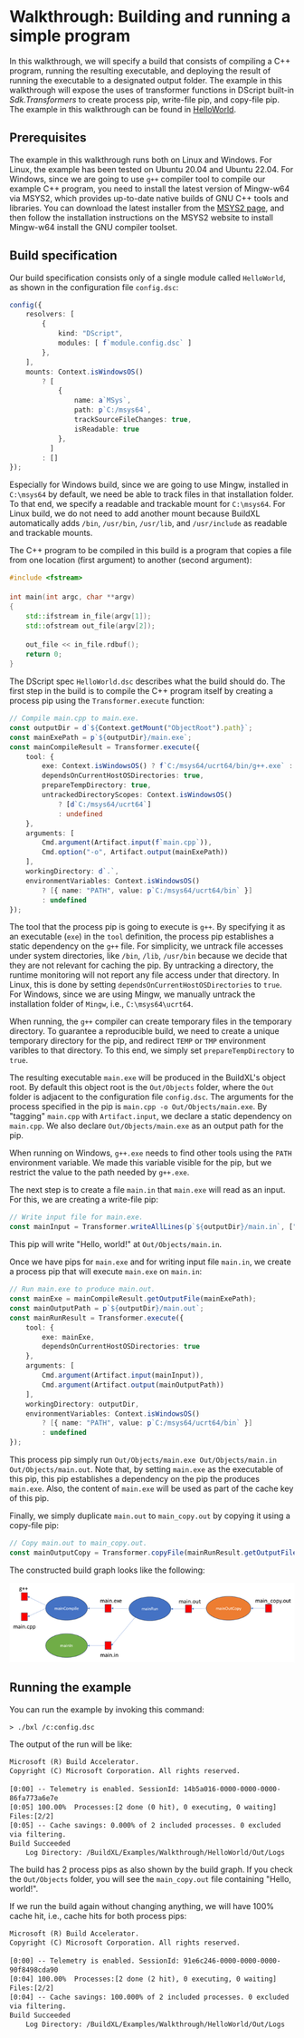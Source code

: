 # Walkthrough: Building and running a simple program

In this walkthrough, we will specify a build that consists of compiling a C++ program, running the resulting executable,
and deploying the result of running the executable to a designated output folder. The example in this walkthrough will
expose the uses of transformer functions in DScript built-in *Sdk.Transformers* to create process pip, write-file pip, and
copy-file pip. The example in this walkthrough can be found in [HelloWorld](../../../Examples/Walkthrough/HelloWorld).

## Prerequisites

The example in this walkthrough runs both on Linux and Windows. For Linux, the example has been tested on Ubuntu 20.04
and Ubuntu 22.04. For Windows, since we are going to use `g++` compiler tool to compile our example C++ program,
you need to install the latest version of Mingw-w64 via MSYS2, which provides up-to-date native builds of GNU C++ tools
and libraries. You can download the latest installer from the [MSYS2 page](https://www.msys2.org/), and then follow
the installation instructions on the MSYS2 website to install Mingw-w64 install the GNU compiler toolset.

## Build specification

Our build specification consists only of a single module called `HelloWorld`, as shown in the configuration file
`config.dsc`:
```typescript
config({
    resolvers: [
        {
            kind: "DScript",
            modules: [ f`module.config.dsc` ]
        },
    ],
    mounts: Context.isWindowsOS()
        ? [
            {
                name: a`MSys`,
                path: p`C:/msys64`,
                trackSourceFileChanges: true,
                isReadable: true
            },
          ]
        : []
});
```
Especially for Windows build, since we are going to use Mingw, installed in `C:\msys64` by default, we need be
able to track files in that installation folder. To that end, we specify a readable and trackable mount for
`C:\msys64`. For Linux build, we do not need to add another mount because BuildXL automatically adds `/bin`, `/usr/bin`,
`/usr/lib`, and `/usr/include` as readable and trackable mounts.

The C++ program to be compiled in this build is a program that copies a file from one location (first argument) to
another (second argument):
```c++
#include <fstream>

int main(int argc, char **argv)
{
    std::ifstream in_file(argv[1]);
    std::ofstream out_file(argv[2]);

    out_file << in_file.rdbuf();
    return 0;
} 
```

The DScript spec `HelloWorld.dsc` describes what the build should do. The first step in the build is to compile
the C++ program itself by creating a process pip using the `Transformer.execute` function:
```typescript
// Compile main.cpp to main.exe.
const outputDir = d`${Context.getMount("ObjectRoot").path}`;
const mainExePath = p`${outputDir}/main.exe`;
const mainCompileResult = Transformer.execute({
    tool: {
        exe: Context.isWindowsOS() ? f`C:/msys64/ucrt64/bin/g++.exe` : f`/usr/bin/g++`,
        dependsOnCurrentHostOSDirectories: true,
        prepareTempDirectory: true,
        untrackedDirectoryScopes: Context.isWindowsOS()
            ? [d`C:/msys64/ucrt64`]
            : undefined
    },
    arguments: [
        Cmd.argument(Artifact.input(f`main.cpp`)),
        Cmd.option("-o", Artifact.output(mainExePath))
    ],
    workingDirectory: d`.`,
    environmentVariables: Context.isWindowsOS()
        ? [{ name: "PATH", value: p`C:/msys64/ucrt64/bin` }]
        : undefined
});
```
The tool that the process pip is going to execute is `g++`. By specifying it as an executable (`exe`) in the `tool`
definition, the process pip establishes a static dependency on the `g++` file. For simplicity, we untrack file
accesses under system directories, like `/bin`, `/lib`, `/usr/bin` because we decide that they are not relevant for caching
the pip. By untracking a directory, the runtime monitoring will not report any file access under that directory. In Linux,
this is done by setting `dependsOnCurrentHostOSDirectories` to `true`. For Windows, since we are using Mingw, we manually
untrack the installation folder of `Mingw`, i.e., `C:\msys64\ucrt64`.

When running, the `g++` compiler can create temporary files in the temporary directory. To guarantee a reproducible build,
we need to create a unique temporary directory for the pip, and redirect `TEMP` or `TMP` environment varibles to that
directory. To this end, we simply set `prepareTempDirectory` to `true`.

The resulting executable `main.exe` will be produced in the BuildXL's object root. By default this object root is
the `Out/Objects` folder, where the `Out` folder is adjacent to the configuration file `config.dsc`. 
The arguments for the process specified in the pip is `main.cpp -o Out/Objects/main.exe`. By "tagging" `main.cpp`
with `Artifact.input`, we declare a static dependency on `main.cpp`. We also declare `Out/Objects/main.exe`
as an output path for the pip.

When running on Windows, `g++.exe` needs to find other tools using the `PATH` environment variable. We made this
variable visible for the pip, but we restrict the value to the path needed by `g++.exe`.

The next step is to create a file `main.in` that `main.exe` will read as an input. For this, we are creating a write-file
pip:
```typescript
// Write input file for main.exe.
const mainInput = Transformer.writeAllLines(p`${outputDir}/main.in`, ["Hello, world!"]);
```
This pip will write "Hello, world!" at `Out/Objects/main.in`.

Once we have pips for `main.exe` and for writing input file `main.in`, we create a process pip that will execute `main.exe`
on `main.in`:
```typescript
// Run main.exe to produce main.out.
const mainExe = mainCompileResult.getOutputFile(mainExePath);
const mainOutputPath = p`${outputDir}/main.out`;
const mainRunResult = Transformer.execute({
    tool: {
        exe: mainExe,
        dependsOnCurrentHostOSDirectories: true
    },
    arguments: [
        Cmd.argument(Artifact.input(mainInput)),
        Cmd.argument(Artifact.output(mainOutputPath))
    ],
    workingDirectory: outputDir,
    environmentVariables: Context.isWindowsOS()
        ? [{ name: "PATH", value: p`C:/msys64/ucrt64/bin` }]
        : undefined
});
```
This process pip simply run `Out/Objects/main.exe Out/Objects/main.in Out/Objects/main.out`. Note that, by setting `main.exe`
as the executable of this pip, this pip establishes a dependency on the pip the produces `main.exe`. Also, the content of
`main.exe` will be used as part of the cache key of this pip.

Finally, we simply duplicate `main.out` to `main_copy.out` by copying it using a copy-file pip:
```typescript
// Copy main.out to main_copy.out.
const mainOutputCopy = Transformer.copyFile(mainRunResult.getOutputFile(mainOutputPath), p`${outputDir}/main_copy.out`);
```

The constructed build graph looks like the following:

![Walkthrough HelloWorld](Images/WalkthroughHelloworld.png)


## Running the example

You can run the example by invoking this command:
```console
> ./bxl /c:config.dsc
```
The output of the run will be like:
```console
Microsoft (R) Build Accelerator.
Copyright (C) Microsoft Corporation. All rights reserved.

[0:00] -- Telemetry is enabled. SessionId: 14b5a016-0000-0000-0000-86fa773a6e7e
[0:05] 100.00%  Processes:[2 done (0 hit), 0 executing, 0 waiting] Files:[2/2]
[0:05] -- Cache savings: 0.000% of 2 included processes. 0 excluded via filtering.
Build Succeeded
    Log Directory: /BuildXL/Examples/Walkthrough/HelloWorld/Out/Logs
```
The build has 2 process pips as also shown by the build graph. If you check the `Out/Objects` folder, you will
see the `main_copy.out` file containing "Hello, world!".

If we run the build again without changing anything, we will have 100% cache hit, i.e., cache hits for both process pips:
```console
Microsoft (R) Build Accelerator.
Copyright (C) Microsoft Corporation. All rights reserved.

[0:00] -- Telemetry is enabled. SessionId: 91e6c246-0000-0000-0000-90f8498cda90
[0:04] 100.00%  Processes:[2 done (2 hit), 0 executing, 0 waiting] Files:[2/2]
[0:04] -- Cache savings: 100.000% of 2 included processes. 0 excluded via filtering.
Build Succeeded
    Log Directory: /BuildXL/Examples/Walkthrough/HelloWorld/Out/Logs
```